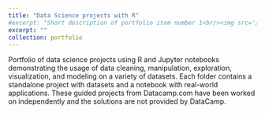 ```yaml
---
title: "Data Science projects with R"
#excerpt: "Short description of portfolio item number 1<br/><img src='/images/500x300.png'>"
excerpt: ""
collection: portfolio
---
```


Portfolio of data science projects using R and Jupyter notebooks demonstrating the usage of data cleaning, manipulation, exploration, visualization, and modeling on a variety of datasets. Each folder contains a standalone project with datasets and a notebook with real-world applications. These guided projects from Datacamp.com have been worked on independently and the solutions are not provided by DataCamp.
